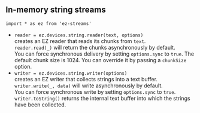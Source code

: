 ## In-memory string streams

`import * as ez from 'ez-streams'`

* `reader = ez.devices.string.reader(text, options)`  
  creates an EZ reader that reads its chunks from `text`.  
  `reader.read(_)` will return the chunks asynchronously by default.  
  You can force synchronous delivery by setting `options.sync` to `true`.
  The default chunk size is 1024. You can override it by passing 
  a `chunkSize` option.
* `writer = ez.devices.string.writer(options)`  
  creates an EZ writer that collects strings into a text buffer.  
  `writer.write(_, data)` will write asynchronously by default.  
  You can force synchronous write by setting `options.sync` to `true`.
  `writer.toString()` returns the internal text buffer into which the 
  strings have been collected.
